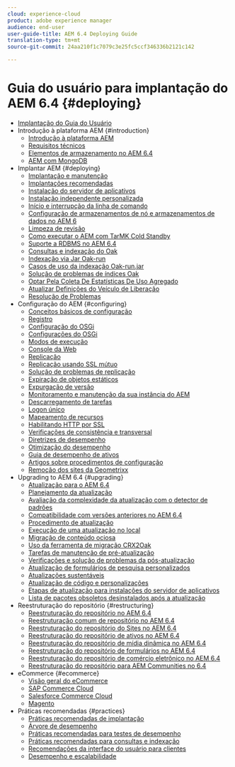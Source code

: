 ```yaml
---
cloud: experience-cloud
product: adobe experience manager
audience: end-user
user-guide-title: AEM 6.4 Deploying Guide
translation-type: tm+mt
source-git-commit: 24aa210f1c7079c3e25fc5ccf346336b2121c142

---
```



# Guia do usuário para implantação do AEM 6.4 {#deploying}

+ [Implantação do Guia do Usuário](home.md)
+ Introdução à plataforma AEM {#introduction}
   + [Introdução à plataforma AEM](platform.md)
   + [Requisitos técnicos](technical-requirements.md)
   + [Elementos de armazenamento no AEM 6.4](storage-elements-in-aem-6.md)
   + [AEM com MongoDB](aem-with-mongodb.md)
+ Implantar AEM {#deploying}
   + [Implantação e manutenção](deploy.md)
   + [Implantações recomendadas](recommended-deploys.md)
   + [Instalação do servidor de aplicativos](application-server-install.md)
   + [Instalação independente personalizada](custom-standalone-install.md)
   + [Início e interrupção da linha de comando](command-line-start-and-stop.md)
   + [Configuração de armazenamentos de nó e armazenamentos de dados no AEM 6](data-store-config.md)
   + [Limpeza de revisão](revision-cleanup.md)
   + [Como executar o AEM com TarMK Cold Standby](tarmk-cold-standby.md)
   + [Suporte a RDBMS no AEM 6.4](rdbms-support-in-aem.md)
   + [Consultas e indexação do Oak](queries-and-indexing.md)
   + [Indexação via Jar Oak-run](indexing-via-the-oak-run-jar.md)
   + [Casos de uso da indexação Oak-run.jar](oak-run-indexing-usecases.md)
   + [Solução de problemas de índices Oak](troubleshooting-oak-indexes.md)
   + [Optar Pela Coleta De Estatísticas De Uso Agregado](opt-in-aggregated-usage-statistics.md)
   + [Atualizar Definições do Veículo de Liberação](update-release-vehicle-definitions.md)
   + [Resolução de Problemas](troubleshooting.md)
+ Configuração do AEM {#configuring}
   + [Conceitos básicos de configuração](configuring.md)
   + [Registro](configure-logging.md)
   + [Configuração do OSGi](configuring-osgi.md)
   + [Configurações do OSGi](osgi-configuration-settings.md)
   + [Modos de execução](configure-runmodes.md)
   + [Console da Web](web-console.md)
   + [Replicação](replication.md)
   + [Replicação usando SSL mútuo](mssl-replication.md)
   + [Solução de problemas de replicação](troubleshoot-rep.md)
   + [Expiração de objetos estáticos](expiration-static-objects.md)
   + [Expurgação de versão](version-purging.md)
   + [Monitoramento e manutenção da sua instância do AEM](monitoring-and-maintaining.md)
   + [Descarregamento de tarefas](offloading.md)
   + [Logon único](single-sign-on.md)
   + [Mapeamento de recursos](resource-mapping.md)
   + [Habilitando HTTP por SSL](/help/sites-administering/ssl-by-default.md)
   + [Verificações de consistência e transversal](consistency-check.md)
   + [Diretrizes de desempenho](performance-guidelines.md)
   + [Otimização do desempenho](configuring-performance.md)
   + [Guia de desempenho de ativos](assets-performance-sizing.md)
   + [Artigos sobre procedimentos de configuração](ht-deploy.md)
   + [Remoção dos sites da Geometrixx](removing-the-geometrixx-sites.md)
+ Upgrading to AEM 6.4 {#upgrading}
   + [Atualização para o AEM 6.4](upgrade.md)
   + [Planejamento da atualização](upgrade-planning.md)
   + [Avaliação da complexidade da atualização com o detector de padrões](pattern-detector.md)
   + [Compatibilidade com versões anteriores no AEM 6.4](backward-compatibility.md)
   + [Procedimento de atualização](upgrade-procedure.md)
   + [Execução de uma atualização no local](in-place-upgrade.md)
   + [Migração de conteúdo ociosa](lazy-content-migration.md)
   + [Uso da ferramenta de migração CRX2Oak](using-crx2oak.md)
   + [Tarefas de manutenção de pré-atualização](pre-upgrade-maintenance-tasks.md)
   + [Verificações e solução de problemas da pós-atualização](post-upgrade-checks-and-troubleshooting.md)
   + [Atualização de formulários de pesquisa personalizados](upgrading-custom-search-forms.md)
   + [Atualizações sustentáveis](sustainable-upgrades.md)
   + [Atualização de código e personalizações](upgrading-code-and-customizations.md)
   + [Etapas de atualização para instalações do servidor de aplicativos](app-server-upgrade.md)
   + [Lista de pacotes obsoletos desinstalados após a atualização](obsolete-bundles.md)
+ Reestruturação do repositório {#restructuring}
   + [Reestruturação do repositório no AEM 6.4](repository-restructuring.md)
   + [Reestruturação comum de repositório no AEM 6.4](all-repository-restructuring-in-aem-6-4.md)
   + [Reestruturação do repositório do Sites no AEM 6.4](sites-repository-restructuring-in-aem-6-4.md)
   + [Reestruturação do repositório de ativos no AEM 6.4](assets-repository-restructuring-in-aem-6-4.md)
   + [Reestruturação do repositório de mídia dinâmica no AEM 6.4](dynamicmedia-repository-restructuring-in-aem-6-4.md)
   + [Reestruturação do repositório de formulários no AEM 6.4](forms-repository-restructuring-in-aem-6-4.md)
   + [Reestruturação do repositório de comércio eletrônico no AEM 6.4](ecommerce-repository-restructuring-in-aem-6-4.md)
   + [Reestruturação do repositório para AEM Communities no 6.4](communities-repository-restructuring-in-aem-6-4.md)
+ eCommerce {#ecommerce}
   + [Visão geral do eCommerce](ecommerce.md)
   + [SAP Commerce Cloud](sap-commerce-cloud.md)
   + [Salesforce Commerce Cloud](https://github.com/adobe/commerce-salesforce)
   + [Magento](https://www.adobe.io/apis/experiencecloud/commerce-integration-framework/integrations.html#!AdobeDocs/commerce-cif-documentation/master/integrations/02-AEM-Magento.md)
+ Práticas recomendadas  {#practices}
   + [Práticas recomendadas de implantação](best-practices.md)
   + [Árvore de desempenho](performance-tree.md)
   + [Práticas recomendadas para testes de desempenho](best-practices-for-performance-testing.md)
   + [Práticas recomendadas para consultas e indexação](best-practices-for-queries-and-indexing.md)
   + [Recomendações da interface do usuário para clientes](ui-recommendations.md)
   + [Desempenho e escalabilidade](performance.md)


<!--

To be removed:
[Quickstart for AEM Screens](setting-up-a-basic-project-screens.md)
[Device Control Center](device-control-center.md)
[repository-restructuring-in-aem64](repository-restructuring-in-aem64.md)
[Web Console] (configuring-web-console.md)
[Configuring and Deploying AEM Screens](configuring-screens-introduction.md)
[Kickstart Guide](kickstart-for-aem-screens.md)
/help/sites/deploying/using/performance-lp.md
/help/sites-deploying/do-not-delete-performance-guidelines-pdf.md
/help/sites-deploying/removing-the-geometrixx-sites.md
/help/sites-deploying/consistency-check.md

Redirects:
[(Redirect)Glossary](screens-glossary.md) to /help/screens/aem-screens-introduction.md
[(Redirect)What is AEM Screens?](aem-screens-introduction.md) redirect to /help/screens/aem-screens-introduction.md
[(Enabling HTTP Over SSL)](config-ssl.md) redirect to /content/help/en/experience-manager/6-4/sites-administering/ssl-by-default
-->
